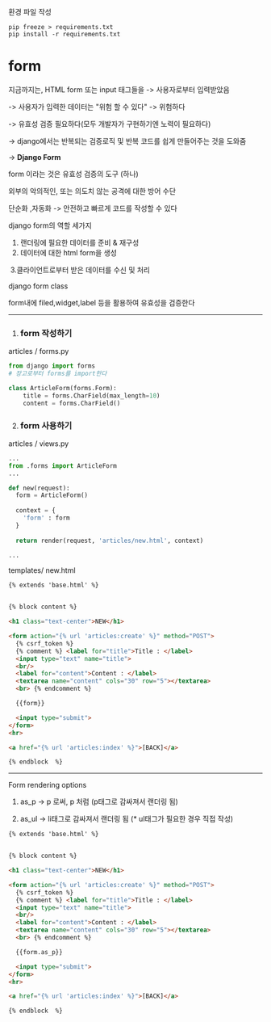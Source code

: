 환경 파일 작성



```shell
pip freeze > requirements.txt
pip install -r requirements.txt
```



# **form**

지금까지는, HTML form 또는 input 태그들을 -> 사용자로부터 입력받았음



-> 사용자가 입력한 데이터는 "위험 할 수 있다" -> 위험하다



-> 유효성 검증 필요하다(모두 개발자가 구현하기엔 노력이 필요하다)



-> django에서는 반복되는 검증로직 및 반복 코드를 쉽게 만들어주는 것을 도와줌



-> **Django Form**



form 이라는 것은 유효성 검증의 도구 (하나)



외부의 악의적인, 또는 의도치 않는 공격에 대한 방어 수단



단순화 ,자동화 -> 안전하고 빠르게 코드를 작성할 수 있다



django form의 역할 세가지



1. 랜더링에 필요한 데이터를 준비 & 재구성
2. 데이터에 대한 html form을 생성

​	3.클라이언트로부터 받은 데이터를 수신 및 처리



django form class

form내에 filed,widget,label 등을 활용하여 유효성을 검증한다

---

1. ### form 작성하기



articles / forms.py

```python
from django import forms
# 장고로부터 forms를 import한다

class ArticleForm(forms.Form):
    title = forms.CharField(max_length=10)
    content = forms.CharField()
```

2. ### form 사용하기

articles / views.py



```python
...
from .forms import ArticleForm
...

def new(request):
  form = ArticleForm()
  
  context = {
    'form' : form
  }
  
  return render(request, 'articles/new.html', context)

...
```



templates/ new.html

```html
{% extends 'base.html' %}


{% block content %}

<h1 class="text-center">NEW</h1>

<form action="{% url 'articles:create' %}" method="POST">
  {% csrf_token %}
  {% comment %} <label for="title">Title : </label>
  <input type="text" name="title">
  <br/>
  <label for="content">Content : </label>
  <textarea name="content" cols="30" row="5"></textarea>
  <br> {% endcomment %}

  {{form}}

  <input type="submit">
</form>
<hr>

<a href="{% url 'articles:index' %}">[BACK]</a>

{% endblock  %}
```



---

Form rendering options



1. as_p     ->  p 로써, p 처럼 (p태그로 감싸져서 랜더링 됨)

2. as_ul    -> li태그로 감싸져서 랜더링 됨 (* ul태그가 필요한 경우 직접 작성)

   



```html
{% extends 'base.html' %}


{% block content %}

<h1 class="text-center">NEW</h1>

<form action="{% url 'articles:create' %}" method="POST">
  {% csrf_token %}
  {% comment %} <label for="title">Title : </label>
  <input type="text" name="title">
  <br/>
  <label for="content">Content : </label>
  <textarea name="content" cols="30" row="5"></textarea>
  <br> {% endcomment %}

  {{form.as_p}}

  <input type="submit">
</form>
<hr>

<a href="{% url 'articles:index' %}">[BACK]</a>

{% endblock  %}
```

